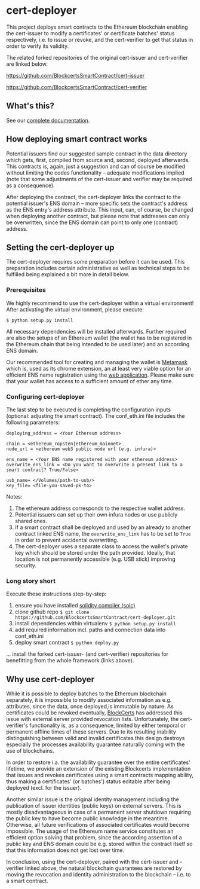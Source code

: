 # cert-deployer

This project deploys smart contracts to the Ethereum blockchain enabling the
cert-issuer to modify a certificates' or certificate batches' status respectively,
i.e. to issue or revoke, and the cert-verifier to get that status in order to verify
its validity.

The related forked repositories of the original cert-issuer and cert-verifier are linked
below.

https://github.com/BlockcertsSmartContract/cert-issuer

https://github.com/BlockcertsSmartContract/cert-verifier

## What's this?
See our [complete documentation](docs/ethereum_smart_contract.md).

## How deploying smart contract works

Potential issuers find our suggested sample contract in the data directory which
gets, first, compiled from source and, second, deployed afterwards. This contracts is, again,
just a suggestion and can of course be modified without limiting the codes functionality
– adequate modifications implied (note that some adjustments of the cert-issuer and verifier
 may be required as a consequence).

After deploying the contract, the cert-deployer links the contract to the potential
issuer's ENS domain – more specific sets the contract's address as the ENS entry's
address attribute. This input, can, of course, be changed when deploying another
contract, but please note that addresses can only be overwritten, since the ENS
domain can point to only one (contract) address.

## Setting the cert-deployer up

The cert-deployer requires some preparation before it can be used. This preparation
includes certain administrative as well as technical steps to be fulfilled being
explained a bit more in detail below.

### Prerequisites

We highly recommend to use the cert-deployer within a virtual environment! After
activating the virtual environment, please execute:

`$ python setup.py install`

All necessary dependencies will be installed afterwards. Further required are also
the setups of an Ethereum wallet (the wallet has to be registered in the Ethereum
chain that being intended to be used later) and an according ENS domain.

Our recommended tool for creating and managing the wallet is [Metamask](https://metamask.io)
which is, used as its chrome extension, an at least very viable option for an
efficient ENS name registration using the [web application](https://app.ens.domains/). Please make sure that
your wallet has access to a sufficient amount of ether any time.

### Configuring cert-deployer

The last step to be executed is completing the configuration inputs (optional:
adjusting the smart contract). The conf_eth.ini file includes the following parameters:

```
deploying_address = <Your Ethereum address>

chain = <ethereum_ropsten|ethereum_mainnet>
node_url = <ethereum web3 public node url (e.g. infura)>

ens_name = <Your ENS name registered with your ethereum address>
overwrite_ens_link = <Do you want to overwrite a present link to a smart contract? True/False>

usb_name= </Volumes/path-to-usb/>
key_file= <file-you-saved-pk-to>
```

Notes:
1. The ethereum address corresponds to the respective wallet address.
1. Potential issuers can set up their own infura nodes or use publicly shared ones.
1. If a smart contract shall be deployed and used by an already to another contract
linked ENS name, the `overwrite_ens_link` has to be  set to `True` in order to prevent
accidental overwriting.
1. The cert-deployer uses a separate class to access the wallet's private key which
should be stored under the path provided. Ideally, that location is not permanently
accessible (e.g. USB stick) improving security.

### Long story short

Execute these instructions step-by-step:
1. ensure you have installed [solidity compiler (solc)](https://solidity.readthedocs.io/en/v0.5.3/installing-solidity.html)
1. clone github repo `$ git clone https://github.com/BlockcertsSmartContract/cert-deployer.git`
1. install dependencies within virtualenv `$ python setup.py install`
1. add required information incl. paths and connection data into conf_eth.ini
1. deploy smart contract `$ python deploy.py`

... install the forked cert-issuer- (and cert-verifier) repositories for benefitting
from the whole framework (links above).

## Why use cert-deployer

While it is possible to deploy batches to the Ethereum blockchain separately, it
is impossible to modify associated information as e.g. attributes, since the data,
once deployed,is immutable by nature. As certificates could be revoked eventually,
[BlockCerts](https://github.com/blockchain-certificates) has addressed this issue
with external server provided revocation lists. Unfortunately, the cert-verifier's
functionality is, as a consequence, limited by either temporal or permanent offline
times of these servers. Due to its resulting inability distinguishing between valid
and invalid certificates this design destroys especially the processes availability
guarantee naturally coming with the use of blockchains.

In order to restore i.a. the availability guarantee over the entire certificates'
lifetime, we provide an extension of the existing Blockcerts implementation that
issues and revokes certificates using a smart contracts mapping ability, thus making
a certificates' (or batches') status editable after being deployed (excl. for the
issuer).

Another similar issue is the original identity management including the publication
of issuer identities (public keys) on external servers. This is mostly disadvantageous
in case of a permanent server shutdown requiring the public key to have become public
knowledge in the meantime. Otherwise, all future verifications of associated certificates
would become impossible. The usage of the Ethereum name service constitutes an
efficient option solving that problem, since the according assertion of a public
key and ENS domain could be e.g. stored within the contract itself so that this
information does not get lost over time.

In conclusion, using the cert-deployer, paired with the cert-issuer and -verifier
linked above, the natural blockchain guarantees are restored by moving the revocation
and identity administration to the blockchain – i.e. to a smart contract.
